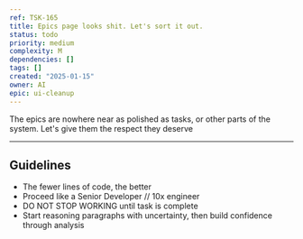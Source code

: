 ```yaml
---
ref: TSK-165
title: Epics page looks shit. Let's sort it out.
status: todo
priority: medium
complexity: M
dependencies: []
tags: []
created: "2025-01-15"
owner: AI
epic: ui-cleanup
---
```


The epics are nowhere near as polished as tasks, or other parts of the system. Let's give them the respect they deserve

---

## Guidelines

- The fewer lines of code, the better
- Proceed like a Senior Developer // 10x engineer
- DO NOT STOP WORKING until task is complete
- Start reasoning paragraphs with uncertainty, then build confidence through analysis
